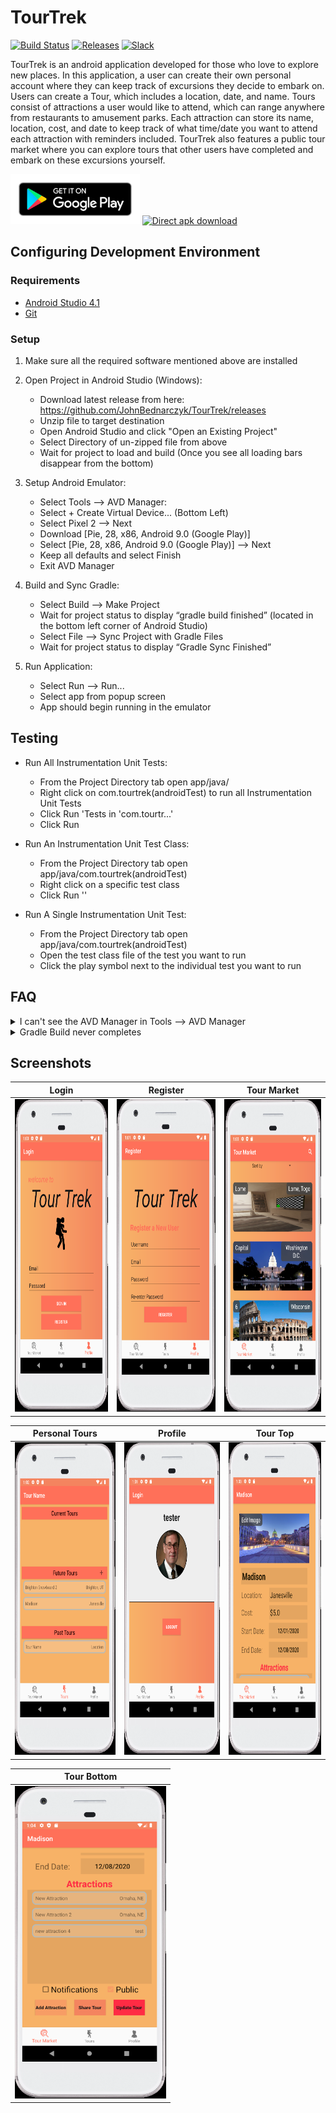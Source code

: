 # TourTrek

[![Build Status](https://github.com/JohnBednarczyk/TourTrek/workflows/android-feature/badge.svg)](https://github.com/JohnBednarczyk/TourTrek/actions) [![Releases](https://img.shields.io/github/v/release/JohnBednarczyk/TourTrek)](https://github.com/JohnBednarczyk/TourTrek/releases/latest) [![Slack](https://img.shields.io/badge/slack-join-e01563.svg)](https://f20-cs506.slack.com/archives/G01A7TE27TR)


TourTrek is an android application developed for those who love to explore new places. In this application, a user can create their own personal account where they can keep track of excursions they decide to embark on. Users can create a Tour, which includes a location, date, and name. Tours consist of attractions a user would like to attend, which can range anywhere from restaurants to amusement parks. Each attraction can store its name, location, cost, and date to keep track of what time/date you want to attend each attraction with reminders included. TourTrek also features a public tour market where you can explore tours that other users have completed and embark on these excursions yourself.

[<img src=".github/assets/google-play-badge.png"
      alt="Get it on Google Play"
      height="80">](https://play.google.com/store)
[<img src="https://yt3dl.net/images/apk-download-badge.png"
      alt="Direct apk download"
      height="80">](https://github.com/JohnBednarczyk/TourTrek/releases)


## Configuring Development Environment

### Requirements

- [Android Studio 4.1](https://developer.android.com/studio/index.html)
- [Git](https://git-scm.com/downloads)

### Setup

1. Make sure all the required software mentioned above are installed

2. Open Project in Android Studio (Windows):
    * Download latest release from here: https://github.com/JohnBednarczyk/TourTrek/releases
    * Unzip file to target destination
    * Open Android Studio and click "Open an Existing Project"
    * Select Directory of un-zipped file from above
    * Wait for project to load and build (Once you see all loading bars disappear from the bottom)
      
3. Setup Android Emulator:
    * Select Tools --> AVD Manager:
    * Select + Create Virtual Device... (Bottom Left)
    * Select Pixel 2 --> Next
    * Download [Pie, 28, x86, Android 9.0 (Google Play)]
    * Select [Pie, 28, x86, Android 9.0 (Google Play)] --> Next
    * Keep all defaults and select Finish
    * Exit AVD Manager
    
4. Build and Sync Gradle:
    * Select Build —> Make Project
    * Wait for project status to display “gradle build finished” (located in the bottom left corner of Android Studio)
    * Select File —> Sync Project with Gradle Files
    * Wait for project status to display “Gradle Sync Finished”

5. Run Application:
    * Select Run --> Run...
    * Select app from popup screen
    * App should begin running in the emulator
     
## Testing
* Run All Instrumentation Unit Tests:
    * From the Project Directory tab open app/java/
    * Right click on com.tourtrek(androidTest) to run all Instrumentation Unit Tests
    * Click Run 'Tests in 'com.tourtr...'
    * Click Run
    
* Run An Instrumentation Unit Test Class:
    * From the Project Directory tab open app/java/com.tourtrek(androidTest)
    * Right click on a specific test class
    * Click Run '<Name of class>'
    
* Run A Single Instrumentation Unit Test:
    * From the Project Directory tab open app/java/com.tourtrek(androidTest)
    * Open the test class file of the test you want to run
    * Click the play symbol next to the individual test you want to run

## FAQ

<details>
  <summary>I can't see the AVD Manager in Tools --> AVD Manager</summary>
  <p>
   This is because when you unzipped the release zip file, you added an additional folder on top of the app folder. When you import the project, it should show the android icon next to the folder like so:

<img src=".github/assets/android_app_folder_icon.PNG"
      alt="Android App Folder Icon"
      height="30">

By selecting a folder with this icon, you will correctly import the project

Also keep in mind that once you import a project, regardless of whether or not it was successful, android studio will convert it into an android project and give that folder the icon above, giving you a false positive
      </p>
</details>

<details>
  <summary>Gradle Build never completes</summary>
  <p>Restart Android Studio</p>
</details>

## Screenshots

| Login | Register | Tour Market |
|:-:|:-:|:-:|
| <img src=".github/assets/screenshots/Login-Screen.PNG" alt="Login" height="500"> | <img src=".github/assets/screenshots/Registration-Screen.PNG" alt="Registration" height="500"> | <img src=".github/assets/screenshots/Tour-Market-Screen.PNG" alt="Tour Market" height="500"> |

| Personal Tours | Profile | Tour Top |
|:-:|:-:|:-:|
| <img src=".github/assets/screenshots/Personal-Tours-Screen.PNG" alt="Personal Tours" height="500"> | <img src=".github/assets/screenshots/Profile-Screen.PNG" alt="Profile" height="500"> | <img src=".github/assets/screenshots/Tour-Screen-1.PNG" alt="Tour Top" height="500"> |

| Tour Bottom |
|:-:|
| <img src=".github/assets/screenshots/Tour-Screen-2.PNG" alt="Tour Bottom" height="500"> |
